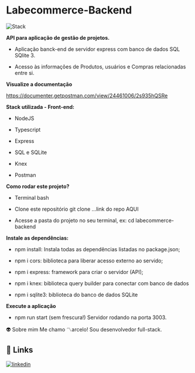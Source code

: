 # Labecommerce-Backend

![Stack](./src/img/Sem%20t%C3%ADtulo.png)

**API para aplicação de gestão de projetos.** 

- Aplicação banck-end de servidor express com banco de dados SQL SQlite 3.

- Acesso às informações de Produtos, usuários e Compras relacionadas entre si.

**Visualize a documentação**

https://documenter.getpostman.com/view/24461006/2s935hQSRe

**Stack utilizada - Front-end:**

- NodeJS

- Typescript

- Express

- SQL e SQLite

- Knex

- Postman

**Como rodar este projeto?**

- Terminal bash

- Clone este repositório git clone ...link do repo AQUI

- Acesse a pasta do projeto no seu terminal, ex: cd labecommerce-backend

**Instale as dependências:**

- npm install: Instala todas as dependências listadas no package.json;

- npm i cors: biblioteca para liberar acesso externo ao servido;

- npm i express: framework para criar o servidor (API);

- npm i knex: biblioteca query builder para conectar com banco de dados

- npm i sqlite3: biblioteca do banco de dados SQLite

**Execute a aplicação**

- npm run start (sem frescura!)
Servidor rodando na porta 3003.

:alien: Sobre mim
Me chamo :part_alternation_mark:arcelo! Sou desenvolvedor full-stack.

## 🔗 Links

[![linkedin](https://img.shields.io/badge/linkedin-0A66C2?style=for-the-badge&logo=linkedin&logoColor=white)](https://www.linkedin.com/in/marcelo-bigaram/)
